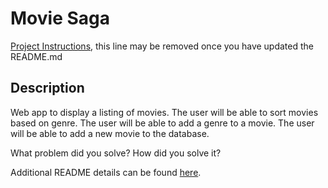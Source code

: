 # Movie Saga 

[Project Instructions](./INSTRUCTIONS.md), this line may be removed once you have updated the README.md

## Description

Web app to display a listing of movies. The user will be able to sort movies based on genre. The user will be able to add a genre to a movie. The user will be able to add a new movie to the database.

What problem did you solve? How did you solve it?




Additional README details can be found [here](https://github.com/PrimeAcademy/readme-template/blob/master/README.md).

